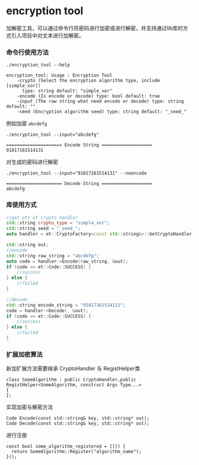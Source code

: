 # encryption tool
加解密工具，可以通过命令行将密码进行加密或进行解密，并支持通过lib库的方式引入项目中对文本进行加解密。
### 命令行使用方法
```shell
./encryption_tool --help

encryption_tool: Usage : Encryption Tool
    -crypto (Select the encryption algorithm type, include [simple_xor])
      type: string default: "simple_xor"
    -encode (Is encode or decode) type: bool default: true
    -input (The raw string what need encode or decode) type: string default: ""
    -seed (Encryption algorithm seed) type: string default: "_seed_"
```
例如加密 `abcdefg` 
```shell
./encryption_tool --input="abcdefg" 

===================== Encode String ===================
91817161514131
```
对生成的密码进行解密
```shell
./encryption_tool --input="91817161514131" --noencode

===================== Decode String ===================
abcdefg
```

### 库使用方式
```c++
//get ptr of crypto handler
std::string crypto_type = "simple_xor";
std::string seed = "_seed_";
auto handler = et::CryptoFactory<const std::string&>::GetCryptoHandler(crypto_type, seed);

std::string out;
//encode 
std::string raw_string = "abcdefg";
auto code = handler->Encode(raw_string, &out);
if (code == et::Code::SUCCESS) {
    //success
} else {
    //failed
}

//decode
std::string encode_string = "91817161514131";
code = handler->Decode(, &out);
if (code == et::Code::SUCCESS) {
    //success
} else {
    //failed
}

```

### 扩展加密算法
新加扩展方法需要继承 CryptoHandler 与 RegistHelper类 
```
class SomeAlgorithm : public CryptoHandler,public RegistHelper<SomeAlgorithm, construct Args Type...> 
{
};
```
实现加密与解密方法
```
Code Encode(const std::string& key, std::string* out);
Code Decode(const std::string& key, std::string* out);
```
进行注册
```
const bool some_algorithm_registered = []() {
  return SomeAlgorithm::Register("algorithm_name");
}();
```
